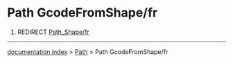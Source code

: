 # Path GcodeFromShape/fr
1.  REDIRECT [Path\_Shape/fr](Path_Shape/fr.md)

---
[documentation index](../README.md) > [Path](Path_Workbench.md) > Path GcodeFromShape/fr
